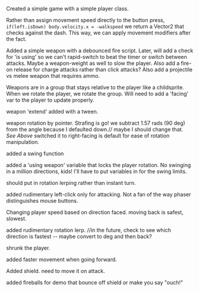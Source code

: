 Created a simple game with a simple player class.

Rather than assign movement speed directly to the button press, ```if(left.isDown) body.velocity.x = -walkspeed``` we return a Vector2 that checks against the dash. This way, we can apply movement modifiers after the fact.

Added a simple weapon with a debounced fire script. Later, will add a check for 'is using' so we can't rapid-switch to beat the timer or switch between attacks. Maybe a weapon-weight as well to slow the player.  Also add a fire-on release for charge attacks rather than click attacks?
Also add a projectile vs melee weapon that requires ammo.

Weapons are in a group that stays relative to the player like a childsprite. When we rotate the player, we rotate the group. Will need to add a 'facing' var to the player to update properly.

weapon 'extend' added with a tween.

weapon rotation by pointer. Strafing is go! we subtract 1.57 rads (90 deg) from the angle because I defaulted down.// maybe I should change that.
*See Above* switched it to right-facing is default for ease of rotation manipulation.

added a swing function

added a 'using weapon' variable that locks the player rotation. No swinging in a million directions, kids!
I'll have to put variables in for the swing limits.

should put in rotation lerping rather than instant turn.

added rudimentary left-click only for attacking. Not a fan of the way phaser distinguishes mouse buttons.

Changing player speed based on direction faced. moving back is safest, slowest.

added rudimentary rotation lerp. //in the future, check to see which direction is fastest -- maybe convert to deg and then back?

shrunk the player.

added faster movement when going forward.

Added shield. need to move it on attack.

added fireballs for demo that bounce off shield or make you say "ouch!"
